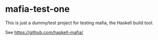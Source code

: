 # mafia-test-one
This is just a dummy/test project for testing mafia, the Haskell build tool.

See https://github.com/haskell-mafia/
